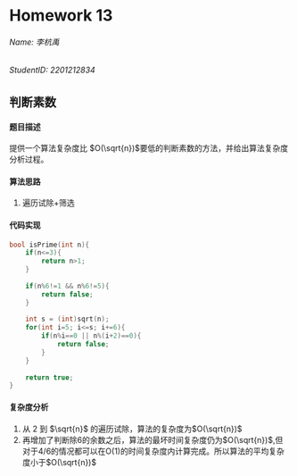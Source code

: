 # Homework 13
###### Name: 李杭禹
###### StudentID: 2201212834

## 判断素数

#### 题目描述
提供一个算法复杂度比 $O(\sqrt{n})$要低的判断素数的方法，并给出算法复杂度分析过程。

#### 算法思路
1. 遍历试除+筛选
#### 代码实现

```C
bool isPrime(int n){
    if(n<=3){
        return n>1;
    }
 
    if(n%6!=1 && n%6!=5){
        return false;   
    }
    
    int s = (int)sqrt(n);
    for(int i=5; i<=s; i+=6){
        if(n%i==0 || n%(i+2)==0){
            return false;
        }
    }
 
    return true;
}
```
#### 复杂度分析

1. 从 2 到 $\sqrt{n}$ 的遍历试除，算法的复杂度为$O(\sqrt{n})$
2. 再增加了判断除6的余数之后，算法的最坏时间复杂度仍为$O(\sqrt{n})$,但对于4/6的情况都可以在O(1)的时间复杂度内计算完成。所以算法的平均复杂度小于$O(\sqrt{n})$
